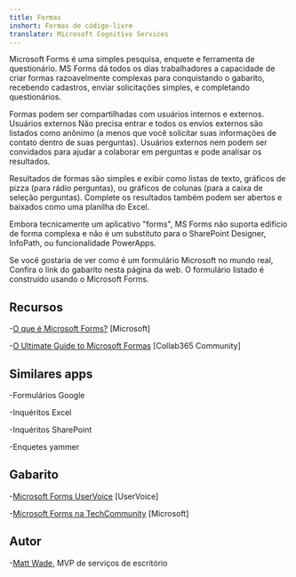 ```yaml
---
title: Formas
inshort: Formas de código-livre
translator: Microsoft Cognitive Services
---
```


Microsoft Forms é uma simples pesquisa, enquete e ferramenta de questionário. MS Forms dá
todos os dias trabalhadores a capacidade de criar formas razoavelmente complexas para
conquistando o gabarito, recebendo cadastros, enviar solicitações simples, e
completando questionários.

Formas podem ser compartilhadas com usuários internos e externos. Usuários externos
Não precisa entrar e todos os envios externos são listados como anônimo
(a menos que você solicitar suas informações de contato dentro de suas perguntas).
Usuários externos nem podem ser convidados para ajudar a colaborar em perguntas e
pode analisar os resultados.

Resultados de formas são simples e exibir como listas de texto, gráficos de pizza (para
rádio perguntas), ou gráficos de colunas (para a caixa de seleção perguntas). Complete
os resultados também podem ser abertos e baixados como uma planilha do Excel.

Embora tecnicamente um aplicativo "forms", MS Forms não suporta
edifício de forma complexa e não é um substituto para o SharePoint Designer,
InfoPath, ou funcionalidade PowerApps.

Se você gostaria de ver como é um formulário Microsoft no mundo real,
Confira o link do gabarito nesta página da web. O formulário listado é construído
usando o Microsoft Forms.

Recursos
---------

-[O que é Microsoft Forms?](https://support.office.com/en-us/forms)
    \[Microsoft\]

-[O Ultimate Guide to Microsoft
    Formas](https://collab365.community/ultimate-guide-microsoft-forms/)
    \[Collab365 Community\]

Similares apps
------------

-Formulários Google

-Inquéritos Excel

-Inquéritos SharePoint

-Enquetes yammer

Gabarito
---------

-[Microsoft Forms UserVoice](https://microsoftforms.uservoice.com/forums/386451-welcome-to-microsoft-forms-suggestion-box)
    \[UserVoice\]

-[Microsoft Forms na TechCommunity](https://techcommunity.microsoft.com/t5/Microsoft-Forms/ct-p/MicrosoftForms)
    \[Microsoft\]

Autor
---------

-[Matt Wade](https://www.linkedin.com/in/thatmattwade/), MVP de serviços de escritório


